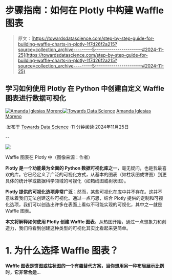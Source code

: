# 步骤指南：如何在 Plotly 中构建 Waffle 图表

> 原文：[https://towardsdatascience.com/step-by-step-guide-for-building-waffle-charts-in-plotly-1f7d26f2a215?source=collection_archive---------5-----------------------#2024-11-25](https://towardsdatascience.com/step-by-step-guide-for-building-waffle-charts-in-plotly-1f7d26f2a215?source=collection_archive---------5-----------------------#2024-11-25)

## 学习如何使用 Plotly 在 Python 中创建自定义 Waffle 图表进行数据可视化

[](https://amandaiglesiasmoreno.medium.com/?source=post_page---byline--1f7d26f2a215--------------------------------)[![Amanda Iglesias Moreno](../Images/9cff03d0c0caaa9a8aa53c4c34c90cac.png)](https://amandaiglesiasmoreno.medium.com/?source=post_page---byline--1f7d26f2a215--------------------------------)[](https://towardsdatascience.com/?source=post_page---byline--1f7d26f2a215--------------------------------)[![Towards Data Science](../Images/a6ff2676ffcc0c7aad8aaf1d79379785.png)](https://towardsdatascience.com/?source=post_page---byline--1f7d26f2a215--------------------------------) [Amanda Iglesias Moreno](https://amandaiglesiasmoreno.medium.com/?source=post_page---byline--1f7d26f2a215--------------------------------)

·发布于 [Towards Data Science](https://towardsdatascience.com/?source=post_page---byline--1f7d26f2a215--------------------------------) ·11 分钟阅读·2024年11月25日

--

![](../Images/e71973276740c2b0d03ca11271ee5fea.png)

Waffle 图表在 Plotly 中（图像来源：作者）

**Plotly 是一个功能最为全面的 Python 数据可视化库之一**，毫无疑问，也是我最喜欢的库。它已经定义了广泛的可视化方式，从基本的图表（如柱状图或饼图）到更具体的统计学或数据科学领域的可视化（如箱线图或树状图）。

**Plotly 提供的可视化选项非常广泛**；然而，某些可视化在库中并不存在。这并不意味着我们无法创建这些可视化。通过一点巧思，结合 Plotly 提供的定制和可视化选项，我们可以创造出许多在表面上看似不可能实现的可视化，其中之一就是 Waffle 图表。

**本文将解释如何使用 Plotly 创建 Waffle 图表**。从热图开始，通过一点想象力和创造力，我们将看到创建这种类型的可视化其实比看起来更简单。

# 1. 为什么选择 Waffle 图表？

**Waffle 图表是饼图或柱状图的一个有趣替代方案，当你想用另一种布局展示比例时，它非常合适**…
